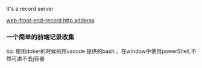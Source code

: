 It's a record server

[web-front-end-record http adderss]( https://github.com/Link-X/web-front-end-record)

### 一个简单的前端记录收集


tip: 使用doker的时候别用vscode 提供的bash 。在window中使用powerShell,不然可进不去j容器
